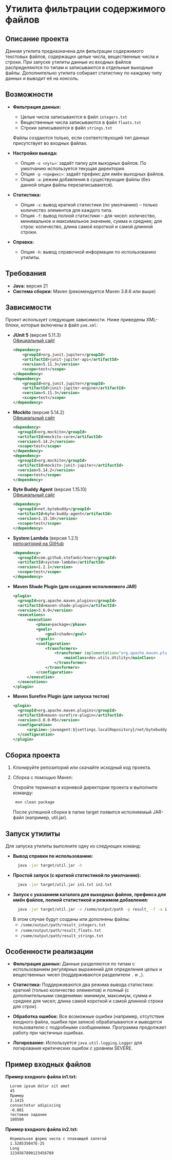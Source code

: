 # Утилита фильтрации содержимого файлов

## Описание проекта

Данная утилита предназначена для фильтрации содержимого текстовых файлов, содержащих целые числа, вещественные числа и строки. При запуске утилиты данные из входных файлов распределяются по типам и записываются в отдельные выходные файлы. Дополнительно утилита собирает статистику по каждому типу данных и выводит её на консоль.

## Возможности

- **Фильтрация данных:**  
  - Целые числа записываются в файл `integers.txt`
  - Вещественные числа записываются в файл `floats.txt`
  - Строки записываются в файл `strings.txt`
  
  Файлы создаются только, если соответствующий тип данных присутствует во входных файлах.

- **Настройки вывода:**  
  - Опция `-o <путь>`: задаёт папку для выходных файлов. По умолчанию используется текущая директория.
  - Опция `-p <префикс>`: задаёт префикс для имён выходных файлов.
  - Опция `-a`: режим добавления в существующие файлы (без данной опции файлы перезаписываются).

- **Статистика:**  
  - Опция `-s`: вывод краткой статистики (по умолчанию) – только количество элементов для каждого типа.
  - Опция `-f`: вывод полной статистики – для чисел: количество, минимальное и максимальное значение, сумма и среднее; для строк: количество, длина самой короткой и самой длинной строки.

- **Справка:**  
  - Опция `-h`: вывод справочной информации по использованию утилиты.

## Требования

- **Java:** версия 21
- **Система сборки:** Maven (рекомендуется Maven 3.8.6 или выше)

## Зависимости

Проект использует следующие зависимости. Ниже приведены XML-блоки, которые включены в файл `pom.xml`:

- **JUnit 5** (версия 5.11.3)  
  [Официальный сайт](https://junit.org/junit5/)
  ```xml
  <dependency>
      <groupId>org.junit.jupiter</groupId>
      <artifactId>junit-jupiter-api</artifactId>
      <version>5.11.3</version>
      <scope>test</scope>
  </dependency>
  <dependency>
      <groupId>org.junit.jupiter</groupId>
      <artifactId>junit-jupiter-engine</artifactId>
      <version>5.11.3</version>
      <scope>test</scope>
  </dependency>

- **Mockito** (версия 5.14.2)  
  [Официальный сайт](https://site.mockito.org/)
  ```xml
  <dependency>
    <groupId>org.mockito</groupId>
    <artifactId>mockito-core</artifactId>
    <version>5.14.2</version>
    <scope>test</scope>
  </dependency>
  <dependency>
    <groupId>org.mockito</groupId>
    <artifactId>mockito-junit-jupiter</artifactId>
    <version>5.14.2</version>
    <scope>test</scope>
  </dependency>

- **Byte Buddy Agent** (версия 1.15.10)  
  [Официальный сайт](https://bytebuddy.net/)
  ```xml
  <dependency>
    <groupId>net.bytebuddy</groupId>
    <artifactId>byte-buddy-agent</artifactId>
    <version>1.15.10</version>
    <scope>test</scope>
  </dependency>

- **System Lambda** (версия 1.2.1)  
  [репозиторий на GitHub](https://github.com/stefanbirkner/system-lambda)
  ```xml
  <dependency>
    <groupId>com.github.stefanbirkner</groupId>
    <artifactId>system-lambda</artifactId>
    <version>1.2.1</version>
    <scope>test</scope>
  </dependency>

- **Maven Shade Plugin (для создания исполняемого JAR)** 
  ```xml
  <plugin>
    <groupId>org.apache.maven.plugins</groupId>
    <artifactId>maven-shade-plugin</artifactId>
    <version>3.6.0</version>
    <executions>
        <execution>
            <phase>package</phase>
            <goals>
                <goal>shade</goal>
            </goals>
            <configuration>
                <transformers>
                    <transformer implementation="org.apache.maven.plugins.shade.resource.ManifestResourceTransformer">
                        <mainClass>dev.utils.Utility</mainClass>
                    </transformer>
                </transformers>
            </configuration>
        </execution>
    </executions>
  </plugin>

- **Maven Surefire Plugin (для запуска тестов)** 
  ```xml
  <plugin>
    <groupId>org.apache.maven.plugins</groupId>
    <artifactId>maven-surefire-plugin</artifactId>
    <version>3.0.0-M5</version>
    <configuration>
        <argLine>-javaagent:${settings.localRepository}/net/bytebuddy/byte-buddy-agent/1.15.10/byte-buddy-agent-1.15.10.jar</argLine>
    </configuration>
  </plugin>

## Сборка проекта

1. Клонируйте репозиторий или скачайте исходный код проекта.
2. Сборка с помощью Maven:

   Откройте терминал в корневой директории проекта и выполните команду:
   ```bash
    mvn clean package
   ```
   После успешной сборки в папке target появится исполняемый JAR-файл (например, util.jar).

## Запуск утилиты

Для запуска утилиты выполните одну из следующих команд:
- **Вывод справки по использованию:**
  ```bash
    java -jar target/util.jar -h
   ```
- **Простой запуск (с краткой статистикой по умолчанию):**
  ```bash
    java -jar target/util.jar in1.txt in2.txt
   ```
- **Запуск с указанием каталога для выходных файлов, префикса для имён файлов, полной статистикой и режимом добавления:**
  ```bash
    java -jar target/util.jar -o /some/output/path -p result_ -f -a in1.txt in2.txt
   ```
  В этом случае будут созданы или дополнены файлы:
    - `/some/output/path/result_integers.txt`
    - `/some/output/path/result_floats.txt`
    - `/some/output/path/result_strings.txt`

## Особенности реализации

- **Фильтрация данных:**
  Данные разделяются по типам с использованием регулярных выражений для определения целых и вещественных чисел (поддерживаются разделители `.` и `,`).
  
- **Статистика:**
  Поддерживаются два режима вывода статистики: краткий (только количество элементов) и полный (с дополнительными сведениями: минимум, максимум, сумма и среднее для чисел; длина самой короткой и самой длинной строки для строк).
  
- **Обработка ошибок:**
  Все возможные ошибки (например, отсутствие входного файла, ошибки при записи) обрабатываются и выводятся пользователю с подробными сообщениями. Программа продолжает работу при частичных ошибках.
  
- **Логирование:**
  Используется `java.util.logging.Logger` для логирования критических ошибок с уровнем SEVERE.

## Пример входных файлов

**Пример входного файла in1.txt:**
```txt
  Lorem ipsum dolor sit amet
  45
  Пример
  3.1415
  consectetur adipiscing
  -0.001
  тестовое задание
  100500
```

**Пример входного файла in2.txt:**
```txt
  Нормальная форма числа с плавающей запятой
  1.528535047E-25
  Long
  1234567890123456789
```
